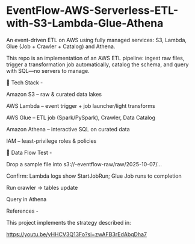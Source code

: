 # EventFlow-AWS-Serverless-ETL-with-S3-Lambda-Glue-Athena
An event-driven ETL on AWS using fully managed services: S3, Lambda, Glue (Job + Crawler + Catalog) and Athena.

This repo is an implementation of an AWS ETL pipeline: ingest raw files, trigger a transformation job automatically, catalog the schema, and query with SQL—no servers to manage.

🧰 Tech Stack - 

Amazon S3 – raw & curated data lakes

AWS Lambda – event trigger + job launcher/light transforms

AWS Glue – ETL job (Spark/PySpark), Crawler, Data Catalog

Amazon Athena – interactive SQL on curated data

IAM – least-privilege roles & policies

🧪 Data Flow Test - 

Drop a sample file into s3://<prefix>-eventflow-raw/raw/2025-10-07/…

Confirm: Lambda logs show StartJobRun; Glue Job runs to completion

Run crawler → tables update

Query in Athena

References - 

This project implements the strategy described in:

https://youtu.be/yHHCV3Q13Fo?si=zwAFB3rEdAbqDha7



